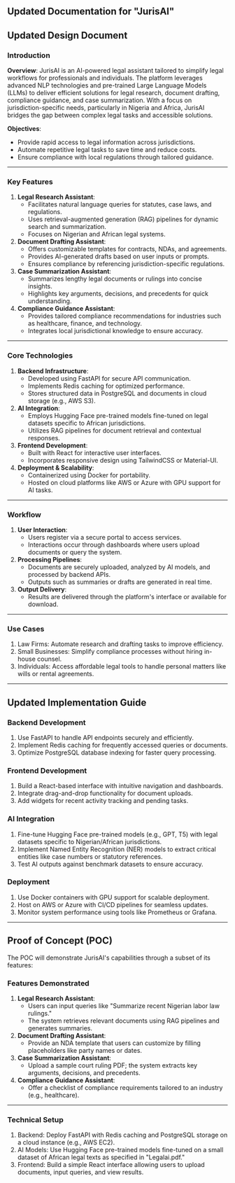 ## **Updated Documentation for "JurisAI"**

## **Updated Design Document**

### **Introduction**

**Overview**:
JurisAI is an AI-powered legal assistant tailored to simplify legal workflows for professionals and individuals. The platform leverages advanced NLP technologies and pre-trained Large Language Models (LLMs) to deliver efficient solutions for legal research, document drafting, compliance guidance, and case summarization. With a focus on jurisdiction-specific needs, particularly in Nigeria and Africa, JurisAI bridges the gap between complex legal tasks and accessible solutions.

**Objectives**:

- Provide rapid access to legal information across jurisdictions.
- Automate repetitive legal tasks to save time and reduce costs.
- Ensure compliance with local regulations through tailored guidance.

---

### **Key Features**

1. **Legal Research Assistant**:
    - Facilitates natural language queries for statutes, case laws, and regulations.
    - Uses retrieval-augmented generation (RAG) pipelines for dynamic search and summarization.
    - Focuses on Nigerian and African legal systems.
2. **Document Drafting Assistant**:
    - Offers customizable templates for contracts, NDAs, and agreements.
    - Provides AI-generated drafts based on user inputs or prompts.
    - Ensures compliance by referencing jurisdiction-specific regulations.
3. **Case Summarization Assistant**:
    - Summarizes lengthy legal documents or rulings into concise insights.
    - Highlights key arguments, decisions, and precedents for quick understanding.
4. **Compliance Guidance Assistant**:
    - Provides tailored compliance recommendations for industries such as healthcare, finance, and technology.
    - Integrates local jurisdictional knowledge to ensure accuracy.

---

### **Core Technologies**

1. **Backend Infrastructure**:
    - Developed using FastAPI for secure API communication.
    - Implements Redis caching for optimized performance.
    - Stores structured data in PostgreSQL and documents in cloud storage (e.g., AWS S3).
2. **AI Integration**:
    - Employs Hugging Face pre-trained models fine-tuned on legal datasets specific to African jurisdictions.
    - Utilizes RAG pipelines for document retrieval and contextual responses.
3. **Frontend Development**:
    - Built with React for interactive user interfaces.
    - Incorporates responsive design using TailwindCSS or Material-UI.
4. **Deployment \& Scalability**:
    - Containerized using Docker for portability.
    - Hosted on cloud platforms like AWS or Azure with GPU support for AI tasks.

---

### **Workflow**

1. **User Interaction**:
    - Users register via a secure portal to access services.
    - Interactions occur through dashboards where users upload documents or query the system.
2. **Processing Pipelines**:
    - Documents are securely uploaded, analyzed by AI models, and processed by backend APIs.
    - Outputs such as summaries or drafts are generated in real time.
3. **Output Delivery**:
    - Results are delivered through the platform's interface or available for download.

---

### **Use Cases**

1. Law Firms: Automate research and drafting tasks to improve efficiency.
2. Small Businesses: Simplify compliance processes without hiring in-house counsel.
3. Individuals: Access affordable legal tools to handle personal matters like wills or rental agreements.

---

## **Updated Implementation Guide**

### **Backend Development**

1. Use FastAPI to handle API endpoints securely and efficiently.
2. Implement Redis caching for frequently accessed queries or documents.
3. Optimize PostgreSQL database indexing for faster query processing.

### **Frontend Development**

1. Build a React-based interface with intuitive navigation and dashboards.
2. Integrate drag-and-drop functionality for document uploads.
3. Add widgets for recent activity tracking and pending tasks.

### **AI Integration**

1. Fine-tune Hugging Face pre-trained models (e.g., GPT, T5) with legal datasets specific to Nigerian/African jurisdictions.
2. Implement Named Entity Recognition (NER) models to extract critical entities like case numbers or statutory references.
3. Test AI outputs against benchmark datasets to ensure accuracy.

### **Deployment**

1. Use Docker containers with GPU support for scalable deployment.
2. Host on AWS or Azure with CI/CD pipelines for seamless updates.
3. Monitor system performance using tools like Prometheus or Grafana.

---

## **Proof of Concept (POC)**

The POC will demonstrate JurisAI's capabilities through a subset of its features:

### **Features Demonstrated**

1. **Legal Research Assistant**:
    - Users can input queries like "Summarize recent Nigerian labor law rulings."
    - The system retrieves relevant documents using RAG pipelines and generates summaries.
2. **Document Drafting Assistant**:
    - Provide an NDA template that users can customize by filling placeholders like party names or dates.
3. **Case Summarization Assistant**:
    - Upload a sample court ruling PDF; the system extracts key arguments, decisions, and precedents.
4. **Compliance Guidance Assistant**:
    - Offer a checklist of compliance requirements tailored to an industry (e.g., healthcare).

---

### **Technical Setup**

1. Backend: Deploy FastAPI with Redis caching and PostgreSQL storage on a cloud instance (e.g., AWS EC2).
2. AI Models: Use Hugging Face pre-trained models fine-tuned on a small dataset of African legal texts as specified in "Legalai.pdf."
3. Frontend: Build a simple React interface allowing users to upload documents, input queries, and view results.